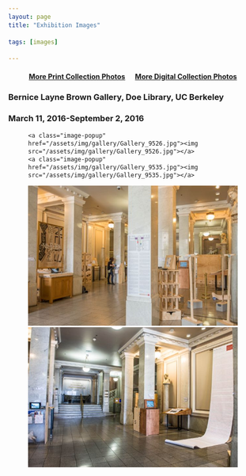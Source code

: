 ```yaml
---
layout: page
title: "Exhibition Images"

tags: [images]

---
```


<h4 align="center"><a href="http://nolegacyexhibit.github.io/gallery/printgallery">More Print Collection Photos</a>&nbsp;&nbsp;&nbsp;&nbsp;&nbsp;&nbsp;<a href="http://nolegacyexhibit.github.io/gallery/digitalgallery">More Digital Collection Photos</a></h4>

<h3>Bernice Layne Brown Gallery, Doe Library, UC Berkeley</h3>
<h3>March 11, 2016-September 2, 2016</h3>

<figure class="half">

	<a class="image-popup" href="/assets/img/gallery/Gallery_9526.jpg"><img src="/assets/img/gallery/Gallery_9526.jpg"></a>
	<a class="image-popup" href="/assets/img/gallery/Gallery_9535.jpg"><img src="/assets/img/gallery/Gallery_9535.jpg"></a>
</figure>
<figure class="half">
	<a class="image-popup" href="/assets/img/gallery/Gallery_9417.jpg"><img src="/assets/img/gallery/Gallery_9417.jpg"></a>
	<a class="image-popup" href="/assets/img/gallery/Gallery_9521.jpg"><img src="/assets/img/gallery/Gallery_9521.jpg"></a>
</figure>
<!-- <figure class="half">
	<img src="/assets/img/gallery/Gallery_acknowledgements.png">
	<img src="/assets/img/gallery/Gallery_floorplan.png">
</figure> -->
<br/>


